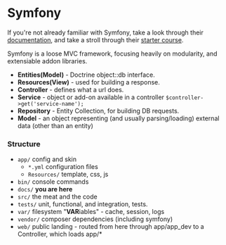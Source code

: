 # Symfony

If you're not already familiar with Symfony, take a look through their
[documentation](https://symfony.com/doc/current/index.html),
and take a stroll through their [starter course](https://knpuniversity.com/tracks/symfony).

Symfony is a loose MVC framework, focusing heavily on modularity, and extensiable addon libraries. 
* **Entities(Model)** - Doctrine object::db interface.
* **Resources(View)** - used for building a response.
* **Controller** - defines what a url does.
* **Service** - object or add-on available in a controller `$controller->get('service-name');`
* **Repository** - Entity Collection, for building DB requests.
* **Model** - an object representing (and usually parsing/loading) external data (other than an entity)

### Structure
* `app/` config and skin
    * `*.yml` configuration files
    * `Resources/` template, css, js
* `bin/` console commands
* `docs/` **you are here**
* `src/` the meat and the code
* `tests/` unit, functional, and integration, tests.
* `var/` filesystem "**VAR**iables" - cache, session, logs
* `vendor/` composer dependencies (including symfony)
* `web/` public landing - routed from here through app/app_dev to a Controller, which loads app/* 